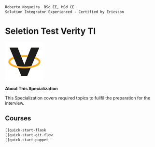 ```
Roberto Nogueira  BSd EE, MSd CE
Solution Integrator Experienced - Certified by Ericsson
```
# Seletion Test Verity TI

![ebook cover](images/ebook_cover.png)

**About This Specialization**

This Specialization covers required topics to fullfil the preparation for the interview.

## Courses
```
[]quick-start-flask
[]quick-start-git-flow
[]quick-start-puppet
```
